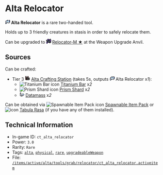 # Alta Relocator

<img src="https://raw.githubusercontent.com/Ceterai/Enternia/main/items/active/alta/tools/grab/relocator/icon.png" alt="Alta Relocator icon" loading="lazy" width="auto" height="16px"/> **Alta Relocator** is a rare two-handed tool.

Holds up to 3 friendly creatures in stasis in order to safely relocate them.

Can be upgraded to <img src="https://raw.githubusercontent.com/Ceterai/Enternia/main/items/active/alta/tools/grab/relocator/icon_upg.png" alt="Relocator-M ★ icon" loading="lazy" width="auto" height="16px"/> [Relocator-M ★](https://ceterai.github.io/MyEnternia/Wiki/Relocator-M) at the Weapon Upgrade Anvil.

## Sources

Can be crafted:

- Tier 3 ![ ](https://raw.githubusercontent.com/Ceterai/Enternia/main/objects/alta/crafting/crafting_station/icon3.png) [Alta Crafting Station](https://ceterai.github.io/MyEnternia/Wiki/AltaCraftingStation) (takes 5s, outputs <img src="https://raw.githubusercontent.com/Ceterai/Enternia/main/items/active/alta/tools/grab/relocator/icon.png" alt="Alta Relocator icon" loading="lazy" width="auto" height="16px"/> Alta Relocator x*1*):
  - <img src="https://starbounder.org/mediawiki/images/9/94/Titanium_Bar.png" alt="Titanium Bar icon" loading="lazy" width="14px" height="13px"/> [Titanium Bar](https://starbounder.org/Titanium_Bar) x*2*
  - <img src="https://starbounder.org/mediawiki/images/c/c0/Prism_Shard.png" alt="Prism Shard icon" loading="lazy" width="10px" height="10px"/> [Prism Shard](https://starbounder.org/Prism_Shard) x*2*
  - <img src="https://raw.githubusercontent.com/Ceterai/Enternia/main/items/generic/crafting/alta/datamass.png" alt="Datamass icon" loading="lazy" width="auto" height="16px"/> [Datamass](https://ceterai.github.io/MyEnternia/Wiki/Datamass) x*2*

Can be obtained via <img src="https://raw.githubusercontent.com/Silverfeelin/Starbound-SpawnableItemPack/master/interface/sip/iconSmall.png" alt="Spawnable Item Pack icon" width="18" height="14"/> [Spawnable Item Pack](https://steamcommunity.com/sharedfiles/filedetails/?id=733665104) or <img src="https://steamuserimages-a.akamaihd.net/ugc/263843960696222713/3EC9A7C005541F7D577EBCB8C5736B4EFC9973D6/" alt="icon" width="8" height="12"/> [Tabula Rasa](https://community.playstarbound.com/resources/the-tabula-rasa.3222/) (if you have any of them installed).

## Technical Information

- In-game ID: `ct_alta_relocator`
- Power: `3.0`
- Rarity: `Rare`
- Tags: [`alta`](https://ceterai.github.io/MyEnternia/Wiki/Tags/Alta), [`physical`](https://ceterai.github.io/MyEnternia/Wiki/Tags/Physical), [`rare`](https://ceterai.github.io/MyEnternia/Wiki/Tags/Rare), [`upgradeableWeapon`](https://ceterai.github.io/MyEnternia/Wiki/Tags/UpgradeableWeapon)
- File: [`/items/active/alta/tools/grab/relocator/ct_alta_relocator.activeitem`](https://github.com/Ceterai/Enternia/blob/main/items/active/alta/tools/grab/relocator/ct_alta_relocator.activeitem)
